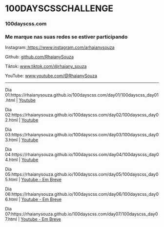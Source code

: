 <h1>100DAYSCSSCHALLENGE</h1>
<h3>100dayscss.com</h3>

<h3>Me marque nas suas redes se estiver participando</h3>
<p>Instagram:<a href='https://www.instagram.com/arhaianysouza'> https://www.instagram.com/arhaianysouza</a></p>
<p>Github: <a href='https://github.com/RhaianySouza'>github.com/RhaianySouza</a></p>
<p>Tiktok: <a href='https://www.tiktok.com/@rhaiany_souza'>www.tiktok.com/@rhaiany_souza</a></p>
<p>YouTube: <a href='www.youtube.com/@RhaianySouza'>www.youtube.com/@RhaianySouza</a></p>
<hr/>
<p>Dia 01:https://rhaianysouza.github.io/100dayscss.com/day01/100dayscss_day01.html | <a href='https://www.youtube.com/watch?v=okJQ8a8C-TA&list=PLa1K0cfWivWOBD3V5WlGw-m0XbmiNyqM-&index=1' target='blank'>Youtube</a></p>
<p>Dia 02:https://rhaianysouza.github.io/100dayscss.com/day02/100dayscss_day02.html | <a href='https://www.youtube.com/watch?v=5XNCn23mw1E&list=PLa1K0cfWivWOBD3V5WlGw-m0XbmiNyqM-&index=2' target='blank'>Youtube</a></p>
<p>Dia 03:https://rhaianysouza.github.io/100dayscss.com/day03/100dayscss_day03.html | <a href='https://www.youtube.com/watch?v=fbIiIH_pYDs&list=PLa1K0cfWivWOBD3V5WlGw-m0XbmiNyqM-&index=3' target='blank'>Youtube</a></p>
<p>Dia 04:https://rhaianysouza.github.io/100dayscss.com/day04/100dayscss_day04.html | <a href='https://www.youtube.com/watch?v=iFLP9PyCm7s&list=PLa1K0cfWivWOBD3V5WlGw-m0XbmiNyqM-&index=4' target='blank'>Youtube</a></p>
<p>Dia 05:https://rhaianysouza.github.io/100dayscss.com/day05/100dayscss_day05.html | <a href='https://www.youtube.com/watch?v=NfGL50qNKcI&list=PLa1K0cfWivWOBD3V5WlGw-m0XbmiNyqM-&index=5' target='blank'>Youtube - Em Breve</a></p>
<p>Dia 06:https://rhaianysouza.github.io/100dayscss.com/day06/100dayscss_day06.html | <a href='www.youtube.com/@RhaianySouza' target='blank'>Youtube - Em Breve</a></p>
<p>Dia 07:https://rhaianysouza.github.io/100dayscss.com/day07/100dayscss_day07.html | <a href='www.youtube.com/@RhaianySouza' target='blank'>Youtube - Em Breve</a></p>
